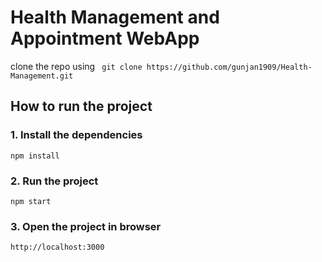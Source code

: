# Health Management and Appointment WebApp

clone the repo using
` git clone https://github.com/gunjan1909/Health-Management.git`

## How to run the project

### 1. Install the dependencies

`npm install`

### 2. Run the project

`npm start`

### 3. Open the project in browser

`http://localhost:3000`
